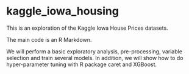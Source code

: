 # kaggle_iowa_housing
This is an exploration of the Kaggle Iowa House Prices datasets. 


The main code is an R Markdown.


We will perform a basic exploratory analysis, pre-processing, variable selection and train several models. In addition, we will show how to do hyper-parameter tuning with R package caret and XGBoost.
